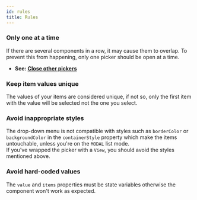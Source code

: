 ```yaml
---
id: rules
title: Rules
---
```


### Only one at a time
If there are several components in a row, it may cause them to overlap. To prevent this from happening, only one picker should be open at a time.  
+ **See: [Close other pickers](tutorials/close-other-pickers)**

### Keep item values unique
The values of your items are considered unique, if not so, only the first item with the value will be selected not the one you select.

### Avoid inappropriate styles
The drop-down menu is not compatible with styles such as `borderColor` or `backgroundColor` in the `containerStyle` property which make the items untouchable, unless you're on the `MODAL` list mode.  
If you've wrapped the picker with a `View`, you should avoid the styles mentioned above.

### Avoid hard-coded values
The `value` and `items` properties must be state variables otherwise the component won't work as expected.